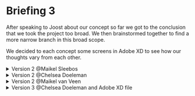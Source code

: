 # Briefing 3

After speaking to Joost about our concept so far we got to the conclusion that we took the project too broad.
We then brainstormed together to find a more narrow branch in this broad scope.

We decided to each concept some screens in Adobe XD to see how our thoughts vary from each other.

<details>
    <summary>Version 2 @Maikel Sleebos</summary>

![Links](./design/v2_sleebos/links.png)
![Topic](./design/v2_sleebos/topic.png)

</details>

<details>
    <summary>Version 2 @Chelsea Doeleman</summary>

![Home](./design/v2_chelsea/home.png)
![Home light](./design/v2_chelsea/home-light.png)
![Login](./design/v2_chelsea/login.png)
![Start](./design/v2_chelsea/start.png)
![Results](./design/v2_chelsea/results.png)
![Add](./design/v2_chelsea/add.png)
![Topics](./design/v2_chelsea/topics.png)
![Topics light](./design/v2_chelsea/topics-light.png)
![Links](./design/v2_chelsea/links.png)

</details>

<details>
    <summary>Version 2 @Maikel van Veen</summary>

![login](./design/v2_vanveen/login.png)
![sign up](./design/v2_vanveen/signup.png)
![landing](./design/v2_vanveen/landing.png)
![boards](./design/v2_vanveen/boards.png)
![results](./design/v2_vanveen/results.png)
![detail](./design/v2_vanveen/detail.png)
![detail-add-to-board](./design/v2_vanveen/detail-add-to-board.png)
![boards-new-board](./design/v2_vanveen/boards-new-board.png)
![boards-detail](./design/v2_vanveen/boards-detail.png)
![boards-detail-article](./design/v2_vanveen/boards-detail-article.png)
![boards-detail-article-edit](./design/v2_vanveen/boards-detail-article-edit.png)

</details>

<details>
    <summary>Version 3 @Chelsea Doeleman and Adobe XD file</summary>

![Home](./design/v3_chelsea/home.png)
![Home light](./design/v3_chelsea/home-light.png)
![Login](./design/v3_chelsea/login.png)
![Start](./design/v3_chelsea/start.png)
![Menu](./design/v3_chelsea/menu.png)
![Results](./design/v3_chelsea/results.png)
![Add](./design/v3_chelsea/add.png)
![Topics](./design/v3_chelsea/topics.png)
![Topics light](./design/v3_chelsea/topics-light.png)
![Links](./design/v3_chelsea/links.png)

</details>